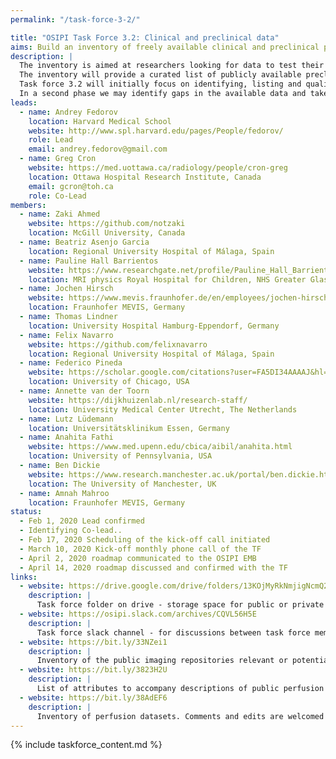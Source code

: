 ```yaml
---
permalink: "/task-force-3-2/"

title: "OSIPI Task Force 3.2: Clinical and preclinical data"
aims: Build an inventory of freely available clinical and preclinical perfusion MRI data.
description: |
  The inventory is aimed at researchers looking for data to test their perfusion analysis methods, and at data owners who want to share data for secondary research.
  The inventory will provide a curated list of publicly available preclinical and clinical perfusion datasets that can be used to test algorithms in real-world conditions for robustness, reproducibility and practicality.
  Task force 3.2 will initially focus on identifying, listing and qualifying existing datasets.
  In a second phase we may identify gaps in the available data and take actions to fill them.
leads:
  - name: Andrey Fedorov
    location: Harvard Medical School
    website: http://www.spl.harvard.edu/pages/People/fedorov/
    role: Lead
    email: andrey.fedorov@gmail.com
  - name: Greg Cron
    website: https://med.uottawa.ca/radiology/people/cron-greg
    location: Ottawa Hospital Research Institute, Canada
    email: gcron@toh.ca
    role: Co-Lead
members:
  - name: Zaki Ahmed
    website: https://github.com/notzaki
    location: McGill University, Canada
  - name: Beatriz Asenjo Garcia
    location: Regional University Hospital of Málaga, Spain
  - name: Pauline Hall Barrientos
    website: https://www.researchgate.net/profile/Pauline_Hall_Barrientos
    location: MRI physics Royal Hospital for Children, NHS Greater Glasgow and Clyde
  - name: Jochen Hirsch
    website: https://www.mevis.fraunhofer.de/en/employees/jochen-hirsch.html
    location: Fraunhofer MEVIS, Germany
  - name: Thomas Lindner
    location: University Hospital Hamburg-Eppendorf, Germany
  - name: Felix Navarro
    website: https://github.com/felixnavarro
    location: Regional University Hospital of Málaga, Spain
  - name: Federico Pineda
    website: https://scholar.google.com/citations?user=FA5DI34AAAAJ&hl=en
    location: University of Chicago, USA
  - name: Annette van der Toorn
    website: https://dijkhuizenlab.nl/research-staff/
    location: University Medical Center Utrecht, The Netherlands
  - name: Lutz Lüdemann
    location: Universitätsklinikum Essen, Germany
  - name: Anahita Fathi
    website: https://www.med.upenn.edu/cbica/aibil/anahita.html
    location: University of Pennsylvania, USA
  - name: Ben Dickie
    website: https://www.research.manchester.ac.uk/portal/ben.dickie.html
    location: The University of Manchester, UK
  - name: Amnah Mahroo
    location: Fraunhofer MEVIS, Germany
status:
  - Feb 1, 2020 Lead confirmed
  - Identifying Co-lead..
  - Feb 17, 2020 Scheduling of the kick-off call initiated
  - March 10, 2020 Kick-off monthly phone call of the TF
  - April 2, 2020 roadmap communicated to the OSIPI EMB
  - April 14, 2020 roadmap discussed and confirmed with the TF
links:
  - website: https://drive.google.com/drive/folders/13KOjMyRkNmjigNcmQ2LHMYIzCTr2cN-S
    description: |
      Task force folder on drive - storage space for public or private documents developed by the task force.
  - website: https://osipi.slack.com/archives/CQVL56H5E
    description: |
      Task force slack channel - for discussions between task force members.
  - website: https://bit.ly/33NZei1
    description: |
      Inventory of the public imaging repositories relevant or potentially relevant to perfusion imaging. Comments and edits are welcomed!
  - website: https://bit.ly/3823H2U
    description: |
      List of attributes to accompany descriptions of public perfusion datasets. Comments and edits are welcomed! (WIP)
  - website: https://bit.ly/38AdEF6
    description: |
      Inventory of perfusion datasets. Comments and edits are welcomed! (WIP)
---
```


{% include taskforce_content.md %}
<!--- Please include your task force contents below, free formatting -->
